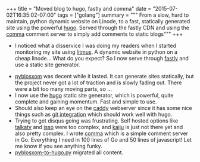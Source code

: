 +++
title = "Moved blog to hugo, fastly and comma"
date = "2015-07-02T16:35:02-07:00"
tags = ["golang"]
summary = """
From a slow, hard to maintain, python dynamic website on Linode, to a fast, statically generated site using the powerful [hugo](http://gohugo.io/).
Served through the fastly CDN and using the [comma](https://github.com/Dieterbe/comma) comment server to simply add comments to static blogs"""
+++
* I noticed what a disservice I was doing my readers when I started monitoring my site using [litmus](http://www.raintank.io/litmus/).
  A dynamic website in python on a cheap linode... What do you expect?  So I now serve through [fastly](https://www.fastly.com/) and use a static site generator.
<!--more-->
* [pyblosxom](http://pyblosxom.github.io/) was decent while it lasted.
  It can generate sites statically, but the project never got a lot of traction and is slowly fading out.  There were a bit too many moving parts, so ...
* I now use the [hugo](http://gohugo.io/) static site generator, which is powerful, quite complete and gaining momentum.
  Fast and simple to use.
* Should also keep an eye on the [caddy](https://caddyserver.com/) webserver since it has some nice things such as [git integration](https://caddyserver.com/docs/git) which should work well with hugo.
* Trying to get disqus going was frustrating.
  Self hosted options like [talkatv](https://github.com/talkatv/talkatv) and [isso](https://github.com/posativ/isso) were too complex, and [kaiju](https://github.com/spf13/kaiju) is just not there yet and also pretty complex.
  I wrote [comma](https://github.com/Dieterbe/comma) which is a simple comment server in Go.
  Everything I need in 100 lines of Go and 50 lines of javascript! Let me know if you see anything funky.
* [pyblosxom-to-hugo.py](https://github.com/Dieterbe/dieterblog/blob/master/pyblosxom-to-hugo.py) migrated all content.

